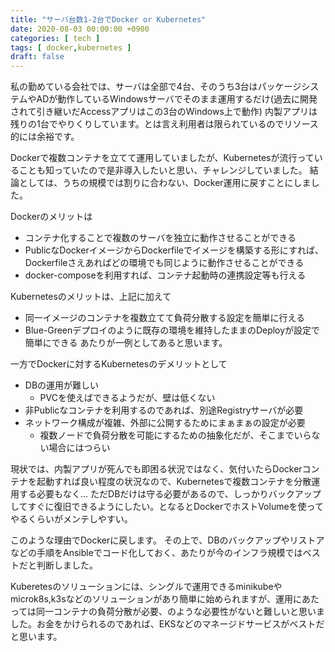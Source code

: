 ```yaml
---
title: "サーバ台数1-2台でDocker or Kubernetes"
date: 2020-08-03 00:00:00 +0900
categories: [ tech ]
tags: [ docker,kubernetes ]
draft: false
---
```


私の勤めている会社では、サーバは全部で4台、そのうち3台はパッケージシステムやADが動作しているWindowsサーバでそのまま運用するだけ(過去に開発されて引き継いだAccessアプリはこの3台のWindows上で動作)
内製アプリは残りの1台でやりくりしています。とは言え利用者は限られているのでリソース的には余裕です。

Dockerで複数コンテナを立てて運用していましたが、Kubernetesが流行っていることも知っていたので是非導入したいと思い、チャレンジしていました。
結論としては、うちの規模では割りに合わない、Docker運用に戻すことにしました。

Dockerのメリットは
* コンテナ化することで複数のサーバを独立に動作させることができる
* PublicなDockerイメージからDockerfileでイメージを構築する形にすれば、Dockerfileさえあればどの環境でも同じように動作させることができる
* docker-composeを利用すれば、コンテナ起動時の連携設定等も行える

Kubernetesのメリットは、上記に加えて
* 同一イメージのコンテナを複数立てて負荷分散する設定を簡単に行える
* Blue-Greenデプロイのように既存の環境を維持したままのDeployが設定で簡単にできる
あたりが一例としてあると思います。

一方でDockerに対するKubernetesのデメリットとして
* DBの運用が難しい
  - PVCを使えばできるようだが、壁は低くない
* 非Publicなコンテナを利用するのであれば、別途Registryサーバが必要
* ネットワーク構成が複雑、外部に公開するためにまぁまぁの設定が必要
   - 複数ノードで負荷分散を可能にするための抽象化だが、そこまでいらない場合にはつらい

現状では、内製アプリが死んでも即困る状況ではなく、気付いたらDockerコンテナを起動すれば良い程度の状況なので、Kubernetesで複数コンテナを分散運用する必要もなく...
ただDBだけは守る必要があるので、しっかりバックアップしてすぐに復旧できるようにしたい。となるとDockerでホストVolumeを使ってやるくらいがメンテしやすい。

このような理由でDockerに戻します。
その上で、DBのバックアップやリストアなどの手順をAnsibleでコード化しておく、あたりが今のインフラ規模ではベストだと判断しました。

Kuberetesのソリューションには、シングルで運用できるminikubeやmicrok8s,k3sなどのソリューションがあり簡単に始められますが、運用にあたっては同一コンテナの負荷分散が必要、のような必要性がないと難しいと思いました。お金をかけられるのであれば、EKSなどのマネージドサービスがベストだと思います。

